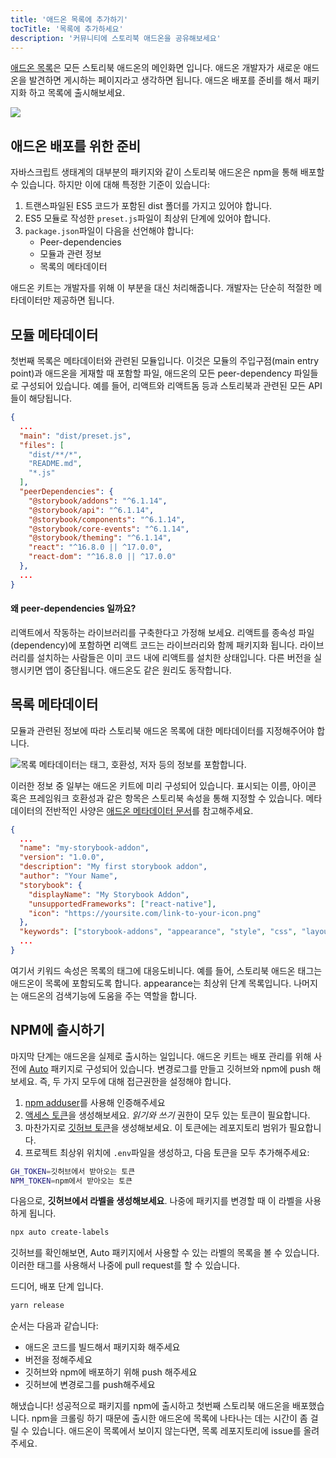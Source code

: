 ```yaml
---
title: '애드온 목록에 추가하기'
tocTitle: '목록에 추가하세요'
description: '커뮤니티에 스토리북 애드온을 공유해보세요'
---
```


[애드온 목록](https://storybook.js.org/addons)은 모든 스토리북 애드온의 메인화면 입니다. 애드온 개발자가 새로운 애드온을 발견하면 게시하는 페이지라고 생각하면 됩니다. 애드온 배포를 준비를 해서 패키지화 하고 목록에 출시해보세요.

![](../../images/catalog.png)

## 애드온 배포를 위한 준비

자바스크립트 생태계의 대부분의 패키지와 같이 스토리북 애드온은 npm을 통해 배포할 수 있습니다. 하지만 이에 대해 특정한 기준이 있습니다:

1. 트랜스파일된 ES5 코드가 포함된 dist 폴더를 가지고 있어야 합니다.
2. ES5 모듈로 작성한 `preset.js`파일이 최상위 단계에 있어야 합니다.
3. `package.json`파일이 다음을 선언해야 합니다:
   - Peer-dependencies
   - 모듈과 관련 정보
   - 목록의 메타데이터

애드온 키트는 개발자를 위해 이 부분을 대신 처리해줍니다. 개발자는 단순히 적절한 메타데이터만 제공하면 됩니다.

## 모듈 메타데이터

첫번째 목록은 메타데이터와 관련된 모듈입니다. 이것은 모듈의 주입구점(main entry point)과 애드온을 게재할 때 포함할 파일, 애드온의 모든 peer-dependency 파일들로 구성되어 있습니다. 예를 들어, 리액트와 리액트돔 등과 스토리북과 관련된 모든 API들이 해당됩니다.

```json:title=package.json
{
  ...
  "main": "dist/preset.js",
  "files": [
    "dist/**/*",
    "README.md",
    "*.js"
  ],
  "peerDependencies": {
    "@storybook/addons": "^6.1.14",
    "@storybook/api": "^6.1.14",
    "@storybook/components": "^6.1.14",
    "@storybook/core-events": "^6.1.14",
    "@storybook/theming": "^6.1.14",
    "react": "^16.8.0 || ^17.0.0",
    "react-dom": "^16.8.0 || ^17.0.0"
  },
  ...
}
```

#### 왜 peer-dependencies 일까요?

리액트에서 작동하는 라이브러리를 구축한다고 가정해 보세요. 리액트를 종속성 파일(dependency)에 포함하면 리액트 코드는 라이브러리와 함께 패키지화 됩니다. 라이브러리를 설치하는 사람들은 이미 코드 내에 리액트를 설치한 상태입니다. 다른 버전을 실행시키면 앱이 중단됩니다. 애드온도 같은 원리도 동작합니다.

## 목록 메타데이터

모듈과 관련된 정보에 따라 스토리북 애드온 목록에 대한 메타데이터를 지정해주어야 합니다.

![목록 메타데이터는 태그, 호환성, 저자 등의 정보를 포함합니다.](../../images/catalog-metadata.png)

이러한 정보 중 일부는 애드온 키트에 미리 구성되어 있습니다. 표시되는 이름, 아이콘 혹은 프레임워크 호환성과 같은 항목은 스토리북 속성을 통해 지정할 수 있습니다. 메타데이터의 전반적인 사양은 [애드온 메타데이터 문서](https://storybook.js.org/docs/react/addons/addon-catalog/#addon-metadata)를 참고해주세요.

```json:title=package.json
{
  ...
  "name": "my-storybook-addon",
  "version": "1.0.0",
  "description": "My first storybook addon",
  "author": "Your Name",
  "storybook": {
    "displayName": "My Storybook Addon",
    "unsupportedFrameworks": ["react-native"],
    "icon": "https://yoursite.com/link-to-your-icon.png"
  },
  "keywords": ["storybook-addons", "appearance", "style", "css", "layout", "debug"]
  ...
}
```

여기서 키워드 속성은 목록의 태그에 대응도비니다. 예를 들어, 스토리북 애드온 태그는 애드온이 목록에 포함되도록 합니다. appearance는 최상위 단계 목록입니다. 나머지는 애드온의 검색기능에 도움을 주는 역할을 합니다.

## NPM에 출시하기

마지막 단계는 애드온을 실제로 출시하는 일입니다. 애드온 키트는 배포 관리를 위해 사전에 [Auto](https://github.com/intuit/auto) 패키지로 구성되어 있습니다. 변경로그를 만들고 깃허브와 npm에 push 해보세요. 즉, 두 가지 모두에 대해 접근권한을 설정해야 합니다.

1. [npm adduser](https://docs.npmjs.com/cli/adduser.html)를 사용해 인증해주세요
2. [액세스 토큰](https://docs.npmjs.com/creating-and-viewing-access-tokens#creating-access-tokens)을 생성해보세요. _읽기와 쓰기_ 권한이 모두 있는 토큰이 필요합니다.
3. 마찬가지로 [깃허브 토큰](https://github.com/settings/tokens)을 생성해보세요. 이 토큰에는 레포지토리 범위가 필요합니다.
4. 프로젝트 최상위 위치에 `.env`파일을 생성하고, 다음 토큰을 모두 추가해주세요:

```bash
GH_TOKEN=깃허브에서 받아오는 토큰
NPM_TOKEN=npm에서 받아오는 토큰
```

다음으로, **깃허브에서 라벨을 생성해보세요**. 나중에 패키지를 변경할 때 이 라벨을 사용하게 됩니다.

```bash
npx auto create-labels
```

깃허브를 확인해보면, Auto 패키지에서 사용할 수 있는 라벨의 목록을 볼 수 있습니다. 이러한 태그를 사용해서 나중에 pull request를 할 수 있습니다.

드디어, 배포 단계 입니다.

```bash
yarn release
```

순서는 다음과 같습니다:

- 애드온 코드를 빌드해서 패키지화 해주세요
- 버전을 정해주세요
- 깃허브와 npm에 배포하기 위해 push 해주세요
- 깃허브에 변경로그를 push해주세요

해냈습니다! 성공적으로 패키지를 npm에 출시하고 첫번째 스토리북 애드온을 배포했습니다. npm을 크롤링 하기 때문에 출시한 애드온에 목록에 나타나는 데는 시간이 좀 걸릴 수 있습니다. 애드온이 목록에서 보이지 않는다면, 목록 레포지토리에 issue를 올려주세요.
